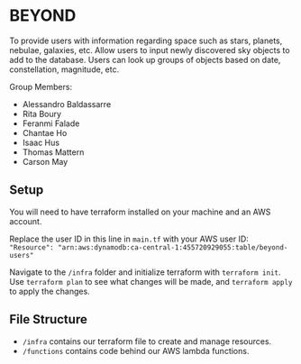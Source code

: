 # BEYOND

To provide users with information regarding space such as stars, planets, nebulae, galaxies, etc. Allow users to input newly discovered sky objects to add to the database. Users can look up groups of objects based on date, constellation, magnitude, etc.

Group Members:
- Alessandro Baldassarre
- Rita Boury
- Feranmi Falade
- Chantae Ho
- Isaac Hus
- Thomas Mattern 
- Carson May

## Setup
You will need to have terraform installed on your machine and an AWS account.

Replace the user ID in this line in `main.tf` with your AWS user ID: `"Resource": "arn:aws:dynamodb:ca-central-1:455720929055:table/beyond-users"`

Navigate to the `/infra` folder and initialize terraform with `terraform init`. 
Use `terraform plan` to see what changes will be made, and `terraform apply` to apply the changes. 


## File Structure
- `/infra` contains our terraform file to create and manage resources.
- `/functions` contains code behind our AWS lambda functions.